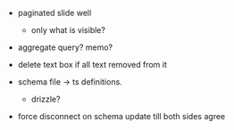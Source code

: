 - paginated slide well
  - only what is visible?
- aggregate query? memo?
- delete text box if all text removed from it

- schema file -> ts definitions.

  - drizzle?

- force disconnect on schema update till both sides agree
